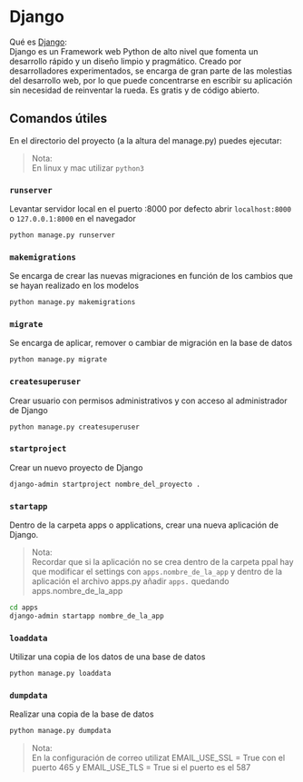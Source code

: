 # Django

Qué es [Django]:\
Django es un Framework web Python de alto nivel que fomenta un desarrollo rápido y un diseño limpio y pragmático. Creado por desarrolladores experimentados, se encarga de gran parte de las molestias del desarrollo web, por lo que puede concentrarse en escribir su aplicación sin necesidad de reinventar la rueda. Es gratis y de código abierto.

## Comandos útiles
En el directorio del proyecto (a la altura del manage.py) puedes ejecutar:

> Nota:\
En linux y mac utilizar `python3`

### `runserver`
Levantar servidor local en el puerto :8000 por defecto
abrir `localhost:8000` o `127.0.0.1:8000` en el navegador
```sh
python manage.py runserver
```

### `makemigrations`
Se encarga de crear las nuevas migraciones en función de los cambios que se hayan realizado en los modelos
```sh
python manage.py makemigrations
```

### `migrate`
Se encarga de aplicar, remover o cambiar de migración en la base de datos
```sh
python manage.py migrate
```

### `createsuperuser`
Crear usuario con permisos administrativos y con acceso al administrador de Django
```sh
python manage.py createsuperuser
```

### ```startproject```
Crear un nuevo proyecto de Django
```sh
django-admin startproject nombre_del_proyecto .
```

### ```startapp```
Dentro de la carpeta apps o applications, crear una nueva aplicación de Django.
>Nota:\
Recordar que si la aplicación no se crea dentro de la carpeta ppal hay que modificar el settings con `apps.nombre_de_la_app` y dentro de la aplicación el archivo apps.py añadir `apps.` quedando apps.nombre_de_la_app
```sh
cd apps
django-admin startapp nombre_de_la_app
```

### ```loaddata```
Utilizar una copia de los datos de una base de datos
```sh
python manage.py loaddata
```

### ```dumpdata ```
Realizar una copia de la base de datos
```sh
python manage.py dumpdata
```

>Nota:\
En la configuración de correo utilizat EMAIL_USE_SSL = True con el puerto 465 y EMAIL_USE_TLS = True si el puerto es el 587

[Django]: https://www.djangoproject.com/start/overview/
